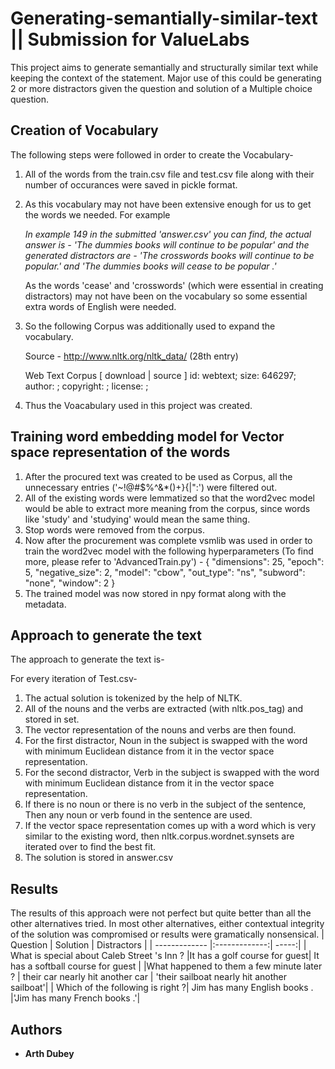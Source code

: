 # Generating-semantially-similar-text || Submission for ValueLabs
This project aims to generate semantially and structurally similar text while keeping the context of the statement. Major use of this could be generating 2 or more distractors given the question and solution of a Multiple choice question.



## Creation of Vocabulary

The following steps were followed in order to create the Vocabulary-
1. All of the words from the train.csv file and test.csv file along with their number of occurances were saved in pickle format.
2. As this vocabulary may not have been extensive enough for us to get the words we needed. For example

   _In example 149 in the submitted 'answer.csv' you can find, the actual answer is - 'The dummies books will continue to be     popular' and the generated distractors are - 'The crosswords books will continue to be popular.' and 
   'The dummies books will cease to be popular .'_

   As the words 'cease' and 'crosswords' (which were essential in creating distractors) may not have been on the vocabulary so   some essential extra words of English were needed.

3. So the following Corpus was additionally used to expand the vocabulary.

   Source - http://www.nltk.org/nltk_data/ (28th entry)

   Web Text Corpus [ download | source ]
   id: webtext; size: 646297; author: ; copyright: ; license: ;

4. Thus the Voacabulary used in this project was created.


## Training word embedding model for Vector space representation of the words

1. After the procured text was created to be used as Corpus, all the unnecessary entries ('~!@#$%^&*()+}{|":') were filtered out.
2. All of the existing words were lemmatized so that the word2vec model would be able to extract more meaning from the corpus, since words like 'study' and 'studying' would mean the same thing.
3. Stop words were removed from the corpus.
4. Now after the procurement was complete vsmlib was used in order to train the word2vec model with the following hyperparameters (To find more, please refer to 'AdvancedTrain.py') -
   {
      "dimensions": 25,
      "epoch": 5,
      "negative_size": 2,
      "model": "cbow",
      "out_type": "ns",
      "subword": "none",
      "window": 2
}
5. The trained model was now stored in npy format along with the metadata.


## Approach to generate the text

The approach to generate the text is-

For every iteration of Test.csv-
   1. The actual solution is tokenized by the help of NLTK.
   2. All of the nouns and the verbs are extracted (with nltk.pos_tag) and stored in set.
   3. The vector representation of the nouns and verbs are then found.
   4. For the first distractor, Noun in the subject is swapped with the word with minimum Euclidean distance from it in the vector space representation. 
   5. For the second distractor, Verb in the subject is swapped with the word with minimum Euclidean distance from it in the vector space representation. 
   6. If there is no noun or there is no verb in the subject of the sentence, Then any noun or verb found in the sentence are used.
   7. If the vector space representation comes up with a word which is very similar to the existing word, then nltk.corpus.wordnet.synsets are iterated over to find the best fit.
   8. The solution is stored in answer.csv


## Results
The results of this approach were not perfect but quite better than all the other alternatives tried. In most other alternatives, either contextual integrity of the solution was compromised or results were gramatically nonsensical.
| Question        | Solution           | Distractors  |
| ------------- |:-------------:| -----:|
| What is special about Caleb Street 's Inn ? |It has a golf course for guest| It has a softball course for guest |
|What happened to them a few minute later ? | their car nearly hit another car | 'their sailboat nearly hit another sailboat'|
| Which of the following is right ?| Jim has many English books . |'Jim has many French books .'|


## Authors

* **Arth Dubey** 

